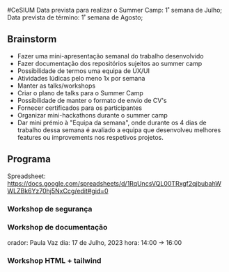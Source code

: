 #CeSIUM
Data prevista para realizar o Summer Camp: 1˚ semana de Julho;
Data prevista de término: 1˚ semana de Agosto;

## Brainstorm
+ Fazer uma mini-apresentação semanal do trabalho desenvolvido
+ Fazer documentação dos repositórios sujeitos ao summer camp
+ Possibilidade de termos uma equipa de UX/UI
+ Atividades lúdicas pelo meno 1x por semana
+ Manter as talks/workshops
+ Criar o plano de talks para o Summer Camp
+ Possibilidade de manter o formato de envio de CV's
+ Fornecer certificados para os participantes
+ Organizar mini-hackathons durante o summer camp
+ Dar mini prémio à "Equipa da semana", onde durante os 4 dias de trabalho dessa semana é avaliado a equipa que desenvolveu melhores features ou improvements nos respetivos projetos. 

## Programa
Spreadsheet: https://docs.google.com/spreadsheets/d/1RqUncsVQL00TRxgf2qjbubahWWLZBk6Yz70hj5NxCcg/edit#gid=0


### Workshop de segurança

### Workshop de documentação
orador: Paula Vaz
dia: 17 de Julho, 2023
hora: 14:00 -> 16:00

### Workshop HTML + tailwind

